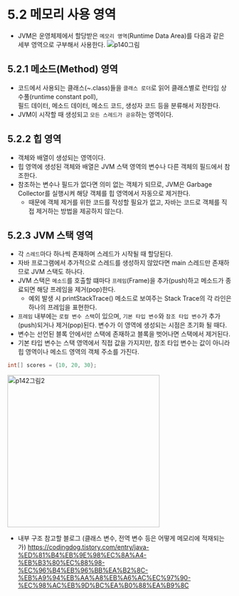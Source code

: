 # 5.2 메모리 사용 영역
- JVM은 운영체제에서 할당받은 `메모리 영역`(Runtime Data Area)를 다음과 같은 세부 영역으로 구부해서 사용한다.
![p140그림](https://user-images.githubusercontent.com/40673012/99615029-0e4aaf00-2a5e-11eb-863c-b9b3bc09f417.png)

## 5.2.1 메소드(Method) 영역
- 코드에서 사용되는 클래스(~.class)들을 `클래스 로더`로 읽어 클래스별로 런타임 상수풀(runtime constant poll),    <br />
필드 데이터, 메소드 데이터, 메소드 코드, 생성자 코드 등을 분류해서 저장한다. <br />
- JVM이 시작할 때 생성되고 `모든 스레드가 공유`하는 영역이다.

## 5.2.2 힙 영역
- 객체와 배열이 생성되는 영역이다. 
- 힙 영역에 생성된 객체와 배열은 JVM 스택 영역의 변수나 다른 객체의 필드에서 참조한다. 
- 참조하는 변수나 필드가 없다면 의미 없는 객체가 되므로, JVM은 Garbage Collector를 실행시켜 해당 객체를 힙 영역에서 자동으로 제거한다.
    - 때문에 객체 제거를 위한 코드를 작성할 필요가 없고, 자바는 코드로 객체를 직접 제거하는 방법을 제공하지 않는다.

## 5.2.3 JVM 스택 영역
- 각 `스레드`마다 하나씩 존재하며 스레드가 시작될 때 할당된다.
- 자바 프로그램에서 추가적으로 스레드를 생성하지 않았다면 main 스레드만 존재하므로 JVM 스택도 하나다.
- JVM 스택은 `메소드`를 호출할 떄마다 `프레임`(Frame)을 추가(push)하고 메소드가 종료되면 해당 프레임을 제거(pop)한다.
    - 예외 발생 시 printStackTrace() 메소드로 보여주는 Stack Trace의 각 라인은 하나의 프레임을 표현한다.
- `프레임` 내부에는 `로컬 변수 스택`이 있으며, `기본 타입 변수`와 `참조 타입 변수`가 추가(push)되거나 제거(pop)된다. 변수가 이 영역에 생성되는 시점은 초기화 될 때다.
- 변수는 선언된 블록 안에서만 스택에 존재하고 블록을 벗어나면 스택에서 제거된다.
- 기본 타입 변수는 스택 영역에서 직접 값을 가지지만, 참조 타입 변수는 값이 아니라 힙 영역이나 메소드 영역의 객체 주소를 가진다. 
```java
int[] scores = {10, 20, 30};
```

<img width="342" alt="p142그림2" src="https://user-images.githubusercontent.com/40673012/99735007-33472c80-2b07-11eb-8fa2-d8039d623cfe.png">


- 내부 구조 참고할 블로그 (클래스 변수, 전역 변수 등은 어떻게 메모리에 적재되는가) https://codingdog.tistory.com/entry/java-%ED%81%B4%EB%9E%98%EC%8A%A4-%EB%B3%80%EC%88%98-%EC%96%B4%EB%96%BB%EA%B2%8C-%EB%A9%94%EB%AA%A8%EB%A6%AC%EC%97%90-%EC%98%AC%EB%9D%BC%EA%B0%88%EA%B9%8C
